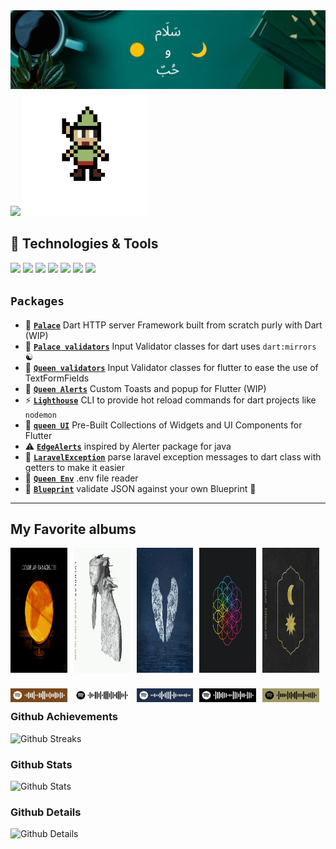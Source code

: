 <img src="images/banner.png"/>

<img src="https://readme-typing-svg.demolab.com/?lines=Hello+Advanturer+!;Welcome+to+my+world.;I+hope+you+will+enjoy+your+stay+and+my+code.;but+be+careful+of+the+bugs,+there+are+everywhere!;Good+luck+!&font=Press%20Start%202P&width=900&height=50&duration=4000&pause=1000">

<img src="images/gnome.gif" alt="side Gif" height="200"/> 

## 🔧 Technologies & Tools

![](https://img.shields.io/badge/OS-Linux-informational?style=flat&logo=linux&logoColor=white&color=%23942c00)
![](https://img.shields.io/badge/Editor-VS_code-informational?style=flat&logo=visual-studio-code&logoColor=blue&color=blue)
![](https://img.shields.io/badge/Code-JavaScript-informational?style=flat&logo=javascript&logoColor=%23F7E017&color=%23F7E017)
![](https://img.shields.io/badge/Code-Dart-informational?style=flat&logo=dart&logoColor=blue&color=blue)
![](https://img.shields.io/badge/Code-Flutter-informational?style=flat&logo=flutter&logoColor=blue&color=white)
![](https://img.shields.io/badge/Code-TypeScript-informational?style=flat&logo=typescript&logoColor=blue&color=blue)
![](https://img.shields.io/badge/Extra-Markdown-informational?style=flat&logo=markdown&logoColor=white&color=purple)

## **`Packages`**

- 🏰 [**`Palace`**](https://github.com/maxzod/palace) Dart HTTP server Framework built from scratch purly with Dart (WIP)
- 🏰 [**`Palace validators`**](https://github.com/maxzod/palace_validators) Input Validator classes for dart uses `dart:mirrors` ☯
- 👑 [**`Queen validators`**](https://github.com/maxzod/queen_validators) Input Validator classes for flutter to ease the use of TextFormFields
- 🔔 [**`Queen Alerts`**](https://github.com/maxzod/queen_alerts) Custom Toasts and popup for Flutter (WIP)
- ⚡  [**`Lighthouse`**](https://github.com/maxzod/lighthouse) CLI to provide hot reload commands for dart projects like `nodemon`
- 🦜 [**`queen UI`**](https://github.com/maxzod/queen_ui) Pre-Built Collections of Widgets and UI Components for Flutter
- ⚠  [**`EdgeAlerts`**](https://github.com/maxzod/EdgeAlerts) inspired by Alerter package for java
- 📃 [**`LaravelException`**](https://github.com/maxzod/laravel_exception) parse laravel exception messages to dart class with getters to make it easier
- 📃 [**`Queen Env`**](https://github.com/maxzod/queen_env) .env file reader
- 🔷 [**`Blueprint`**](https://github.com/maxzod/blueprint) validate JSON against your own Blueprint 🧬

---
<!-- insert spotify icon below -->
## My Favorite albums
<div style="display: flex;">
    <div style="position: relative;
            top: 0;
            left: 0;
            margin-right: 10px;">
        <img src="images/parachutes.gif" alt="side Gif" height="200" width="200" style="position: relative;
            top: 0;
            left: 0;" />
        <img src="spotify/parachutes.svg" alt="side Gif" width="200" style=" position: absolute;
            bottom: -44px;
            left: 0;" />
    </div>
    <div style="position: relative;
            top: 0;
            left: 0;
            margin-right: 10px;">
        <img src="images/arobth.gif" alt="side Gif" height="200" width="200" style="position: relative;
            top: 0;
            left: 0;" />
        <img src="spotify/arobth.svg" alt="side Gif" width="200" style=" position: absolute;
            bottom: -44px;
            left: 0;" />
    </div>
    <div style="position: relative;
            top: 0;
            left: 0;
            margin-right: 10px;">
        <img src="images/ghoststories.gif" alt="side Gif" height="200" width="200" style="position: relative;
            top: 0;
            left: 0;" />
        <img src="spotify/ghoststories.svg" alt="side Gif" width="200" style=" position: absolute;
            bottom: -44px;
            left: 0;" />
    </div>
    <div style="position: relative;
            top: 0;
            left: 0;
            margin-right: 10px;">
        <img src="images/ahfod.gif" alt="side Gif" height="200" width="200" />
        <img src="spotify/ahfod.svg" alt="side Gif" width="200" style=" position: absolute;
            bottom: -44px;
            left: 0;" />
    </div>
    <div style="position: relative;
            top: 0;
            left: 0;
            margin-right: 10px;">
        <img src="images/everydaylife.jpg" alt="side Gif" height="200" width="200" style="position: relative;
            top: 0;
            left: 0;" />
        <img src="spotify/everydaylife.svg" alt="side Gif" width="200" style=" position: absolute;
            bottom: -44px;
            left: 0;" />
    </div>
</div>
<br><br>

### Github Achievements

![Github Streaks](https://github-profile-trophy.vercel.app/?username=SPiercer&theme=radical&row=1&column=8)

### Github Stats

![Github Stats](https://github-readme-stats.vercel.app/api?username=SPiercer&hide_border=true&count_private=true&show_icons=true&theme=radical)

### Github Details

![Github Details](https://github-profile-summary-cards.vercel.app/api/cards/profile-details?username=SPiercer&theme=github_dark)
